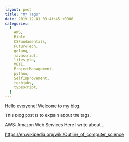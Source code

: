 ```yaml
---
layout: post
title: "My Tags"
date: 2019-12-01 03:43:45 +0900
categories:
  [
    AWS,
    Bible,
    CSFundamentals,
    FutureTech,
    golang,
    javascript,
    lifestyle,
    MBTI,
    ProjectManagement,
    python,
    SelfImprovement,
    techjobs,
    typescript,
  ]
---
```


Hello everyone! Welcome to my blog.

This blog post is to explain about the tags.

AWS: Amazon Web Services
Here I write about...

https://en.wikipedia.org/wiki/Outline_of_computer_science
